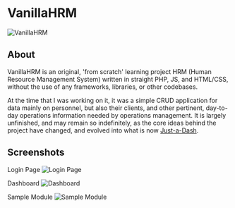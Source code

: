 # VanillaHRM
![VanillaHRM](http://joeflack.net/wp-content/uploads/2015/10/vanilla-flower.jpg)

## About
VanillaHRM is an original, 'from scratch' learning project HRM (Human Resource Management System) written in straight PHP, JS, and HTML/CSS, without the use of any frameworks, libraries, or other codebases.

At the time that I was working on it, it was a simple CRUD application for data mainly on personnel, but also their clients, and other pertinent, day-to-day operations information needed by operations management. It is largely unfinished, and may remain so indefinitely, as the core ideas behind the project have changed, and evolved into what is now [Just-a-Dash](https://github.com/joeflack4/vanillerp).

## Screenshots
Login Page
![Login Page](http://joeflack.net/wp-content/uploads/2016/02/VanillaHRM_Demo01.png)

Dashboard
![Dashboard](http://joeflack.net/wp-content/uploads/2016/02/VanillaHRM_Demo02.png)

Sample Module
![Sample Module](http://joeflack.net/wp-content/uploads/2016/02/VanillaHRM_Demo03.png)
